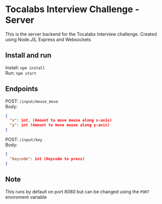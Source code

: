 # Tocalabs Interview Challenge - Server

This is the server backend for the Tocalabs Interview challenge.
Created using Node.JS, Express and Websockets

## Install and run

Install: `npm install`  
Run: `npm start`

## Endpoints

POST: `/input/mouse_move`
<br />
Body:
<br />
```json
{
  "x": int, (Amount to move mouse along x-axis)
  "y": int (Amount to move mouse along y-axis)
} 
```

POST: `/input/key`
<br />
Body:
<br />
```json
{
  "keycode": int (Keycode to press)
}
```

## Note

This runs by default on port 8080 but can be changed using the `PORT` enviroment variable